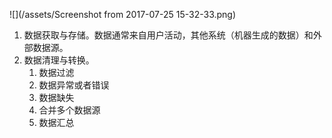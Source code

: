 ![](/assets/Screenshot from 2017-07-25 15-32-33.png)

1. 数据获取与存储。数据通常来自用户活动，其他系统（机器生成的数据）和外部数据源。
2. 数据清理与转换。
   1. 数据过滤
   2. 数据异常或者错误
   3. 数据缺失
   4. 合并多个数据源
   5. 数据汇总




